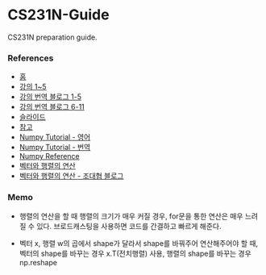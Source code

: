 # CS231N-Guide
CS231N preparation guide.

### References

- [홈](http://cs231n.stanford.edu/)
- [강의 1~5](https://www.youtube.com/playlist?list=PL3FW7Lu3i5JvHM8ljYj-zLfQRF3EO8sYv)
- [강의 번역 블로그 1-5](https://cding.tistory.com/category/%EC%9D%B8%EA%B3%B5%EC%A7%80%EB%8A%A5/%EB%88%84%EA%B5%AC%EB%82%98%20%EC%9D%B4%ED%95%B4%ED%95%A0%20%EC%88%98%20%EC%9E%88%EB%8A%94%20%EB%94%A5%EB%9F%AC%EB%8B%9D%28cs231n%29)
- [강의 번역 블로그 6-11](https://lsjsj92.tistory.com/category/%EB%A8%B8%EC%8B%A0%EB%9F%AC%EB%8B%9D%26%EB%94%A5%EB%9F%AC%EB%8B%9D?page=3)
- [슬라이드](http://cs231n.stanford.edu/syllabus.html)
- [참고](http://cs231n.github.io/)
- [Numpy Tutorial - 영어](http://cs231n.github.io/python-numpy-tutorial/)
- [Numpy Tutorial - 번역](http://aikorea.org/cs231n/python-numpy-tutorial/)
- [Numpy Reference](https://docs.scipy.org/doc/numpy/reference/index.html)
- [벡터와 행렬의 연산](https://datascienceschool.net/view-notebook/3f44cfdda2874080a9aa6b034c71d5ec/)
- [벡터와 행렬의 연산 - 조대협 블로그](https://bcho.tistory.com/1153)

### Memo

- 행렬의 연산을 할 때 행렬의 크기가 매우 커질 경우, for문을 통한 연산은 매우 느려질 수 있다. 브로드캐스팅을 사용하면 코드를 간결하고 빠르게 해준다.

- 벡터 x, 행렬 w의 곱에서 shape가 달라서 shape를 바꿔주어 연산해주어야 할 때, 벡터의 shape를 바꾸는 경우 x.T(전치행렬) 사용, 행렬의 shape를 바꾸는 경우 np.reshape 
